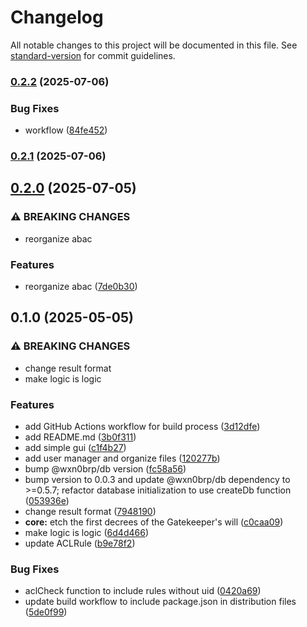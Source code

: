 # Changelog

All notable changes to this project will be documented in this file. See [standard-version](https://github.com/conventional-changelog/standard-version) for commit guidelines.

### [0.2.2](https://github.com/wxn0brP/gate-warden/compare/v0.2.1...v0.2.2) (2025-07-06)


### Bug Fixes

* workflow ([84fe452](https://github.com/wxn0brP/gate-warden/commit/84fe452d8c3b0f3f8f5c0da9035711f383677b12))

### [0.2.1](https://github.com/wxn0brP/gate-warden/compare/v0.2.0...v0.2.1) (2025-07-06)

## [0.2.0](https://github.com/wxn0brP/gate-warden/compare/v0.1.0...v0.2.0) (2025-07-05)


### ⚠ BREAKING CHANGES

* reorganize abac

### Features

* reorganize abac ([7de0b30](https://github.com/wxn0brP/gate-warden/commit/7de0b30fc3403c5e4ae6ce0bb17b9308d6750828))

## 0.1.0 (2025-05-05)


### ⚠ BREAKING CHANGES

* change result format
* make logic is logic

### Features

* add GitHub Actions workflow for build process ([3d12dfe](https://github.com/wxn0brP/gate-warden/commit/3d12dfe739397c1b8b3a57e61425a40206779c1c))
* add README.md ([3b0f311](https://github.com/wxn0brP/gate-warden/commit/3b0f31115d740f63a0f3e94dc89bdacc30e95b63))
* add simple gui ([c1f4b27](https://github.com/wxn0brP/gate-warden/commit/c1f4b27004a6f07c949d37822d47a80d2b350f46))
* add user manager and organize files ([120277b](https://github.com/wxn0brP/gate-warden/commit/120277b18ffcff71afb1de7a893f0e82577ba43c))
* bump @wxn0brp/db version ([fc58a56](https://github.com/wxn0brP/gate-warden/commit/fc58a56947654baa69f9bacba412ac8130da6e2a))
* bump version to 0.0.3 and update @wxn0brp/db dependency to >=0.5.7; refactor database initialization to use createDb function ([053936e](https://github.com/wxn0brP/gate-warden/commit/053936e02e3af530ef07902bb31148b9f091ab36))
* change result format ([7948190](https://github.com/wxn0brP/gate-warden/commit/79481900193252c3ff6d52c9e3211fe822fbbc07))
* **core:** etch the first decrees of the Gatekeeper's will ([c0caa09](https://github.com/wxn0brP/gate-warden/commit/c0caa09f527adad97d3edbeaae180936eeced10c))
* make logic is logic ([6d4d466](https://github.com/wxn0brP/gate-warden/commit/6d4d466a35d142808fdbd3ec850a080b338b81a4))
* update ACLRule ([b9e78f2](https://github.com/wxn0brP/gate-warden/commit/b9e78f25da0467b5cb486d5709739a99a72017e7))


### Bug Fixes

* aclCheck function to include rules without uid ([0420a69](https://github.com/wxn0brP/gate-warden/commit/0420a6936874c1c0849379e07b912f1e3a11105c))
* update build workflow to include package.json in distribution files ([5de0f99](https://github.com/wxn0brP/gate-warden/commit/5de0f99b54ad211b08e31fbec0d9de80dfd6c809))
